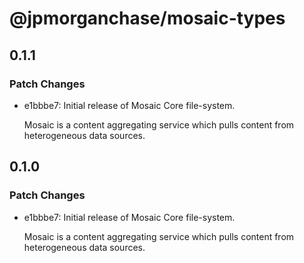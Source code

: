 # @jpmorganchase/mosaic-types

## 0.1.1

### Patch Changes

- e1bbbe7: Initial release of Mosaic Core file-system.

  Mosaic is a content aggregating service which pulls content from heterogeneous data sources.

## 0.1.0

### Patch Changes

- e1bbbe7: Initial release of Mosaic Core file-system.

  Mosaic is a content aggregating service which pulls content from heterogeneous data sources.
